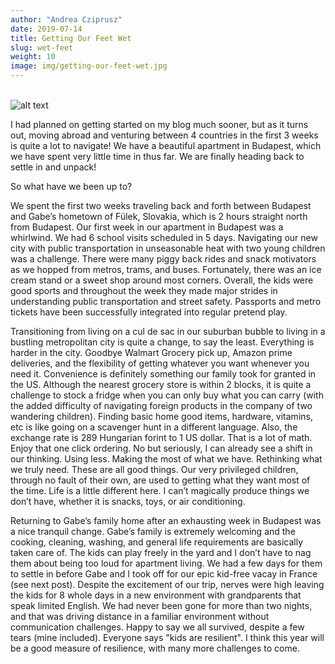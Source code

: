 ```yaml
---
author: "Andrea Cziprusz"
date: 2019-07-14
title: Getting Our Feet Wet
slug: wet-feet
weight: 10
image: img/getting-our-feet-wet.jpg
---
```



\
![alt text](/img/getting-our-feet-wet.jpg "Wet Feet")

I had planned on getting started on my blog much sooner, but as it turns out, moving abroad and venturing between 4 countries in the first 3 weeks is quite a lot to navigate! We have a beautiful apartment in Budapest, which we have spent very little time in thus far. We are finally heading back to settle in and unpack!

So what have we been up to? 

We spent the first two weeks traveling back and forth between Budapest and Gabe’s hometown of Fülek, Slovakia, which is 2 hours straight north from Budapest. Our first week in our apartment in Budapest was a whirlwind. We had 6 school visits scheduled in 5 days.  Navigating our new city with public transportation in unseasonable heat with two young children was a challenge. There were many piggy back rides and snack motivators as we hopped from metros, trams, and buses. Fortunately, there was an ice cream stand or a sweet shop around most corners. Overall, the kids were good sports and throughout the week they made major strides in understanding public transportation and street safety. Passports and metro tickets have been successfully integrated into regular pretend play.

Transitioning from living on a cul de sac in our suburban bubble to living in a bustling metropolitan city is quite a change, to say the least. Everything is harder in the city. Goodbye Walmart Grocery pick up, Amazon prime deliveries, and the flexibility of getting whatever you want whenever you need it. Convenience is definitely something our family took for granted in the US. Although the nearest grocery store is within 2 blocks, it is quite a challenge to stock a fridge when you can only buy what you can carry (with the added difficulty of navigating foreign products in the company of two wandering children).  Finding basic home good items, hardware, vitamins, etc is like going on a scavenger hunt in a different language. Also, the exchange rate is 289 Hungarian forint to 1 US dollar. That is a lot of math. Enjoy that one click ordering. No but seriously, I can already see a shift in our thinking. Using less. Making the most of what we have. Rethinking what we truly need. These are all good things. Our very privileged children, through no fault of their own, are used to getting what they want most of the time. Life is a little different here. I can’t magically produce things we don’t have, whether it is snacks, toys, or air conditioning. 

Returning to Gabe’s family home after an exhausting week in Budapest was a nice tranquil change. Gabe’s family is extremely welcoming and the cooking, cleaning, washing, and general life requirements are basically taken care of. The kids can play freely in the yard and I don’t have to nag them about being too loud for apartment living. We had a few days for them to settle in before Gabe and I took off for our epic kid-free vacay in France (see next post).  Despite the excitement of our trip, nerves were high leaving the kids for 8 whole days in a new environment with grandparents that speak limited English. We had never been gone for more than two nights, and that was driving distance in a familiar environment without communication challenges.  Happy to say we all survived, despite a few tears (mine included). Everyone says "kids are resilient". I think this year will be a good measure of resilience, with many more challenges to come.